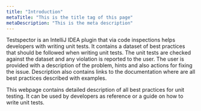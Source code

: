 ```yaml
---
title: "Introduction"
metaTitle: "This is the title tag of this page"
metaDescription: "This is the meta description"
---
```


Testspector is an IntelliJ IDEA plugin that via code inspections helps developers with writing unit tests. It contains a dataset of best practices that should be followed when writing unit tests.
The unit tests are checked against the dataset and any violation is reported to the user. The user is provided with a description of the problem, hints and also actions for fixing the issue.
Description also contains links to the documentation where are all best practices described with examples.

This webpage contains detailed description of all best practices for unit testing. It can be used by developers as reference or a guide on how to write unit tests.
